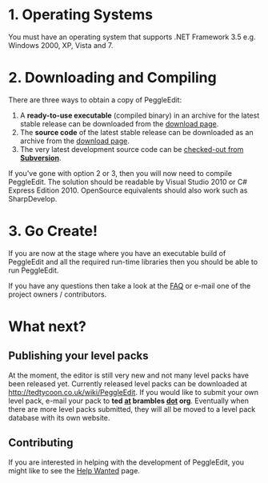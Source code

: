 # 1. Operating Systems #
You must have an operating system that supports .NET Framework 3.5 e.g. Windows 2000, XP, Vista and 7.

# 2. Downloading and Compiling #

There are three ways to obtain a copy of PeggleEdit:
  1. A **ready-to-use executable** (compiled binary) in an archive for the latest stable release can be downloaded from the [download page](http://code.google.com/p/peggle-edit/downloads/list).
  1. The **source code** of the latest stable release can be downloaded as an archive from the [download page](http://code.google.com/p/peggle-edit/downloads/list).
  1. The very latest development source code can be <a href='http://code.google.com/p/peggle-edit/source/checkout'>checked-out from <b>Subversion</b></a>.

If you've gone with option 2 or 3, then you will now need to compile PeggleEdit. The solution should be readable by Visual Studio 2010 or C# Express Edition 2010. OpenSource equivalents should also work such as SharpDevelop.

# 3. Go Create! #

If you are now at the stage where you have an executable build of PeggleEdit and all the required run-time libraries then you should be able to run PeggleEdit.

If you have any questions then take a look at the [FAQ](FrequentlyAskedQuestions.md) or e-mail one of the project owners / contributors.

# What next? #

## Publishing your level packs ##
At the moment, the editor is still very new and not many level packs have been released yet. Currently released level packs can be downloaded at http://tedtycoon.co.uk/wiki/PeggleEdit. If you would like to submit your own level pack, e-mail your pack to **ted [at](at.md) brambles [dot](dot.md) org**. Eventually when there are more level packs submitted, they will all be moved to a level pack database with its own website.

## Contributing ##
If you are interested in helping with the development of PeggleEdit, you might like to see the [Help Wanted](HelpWanted.md) page.